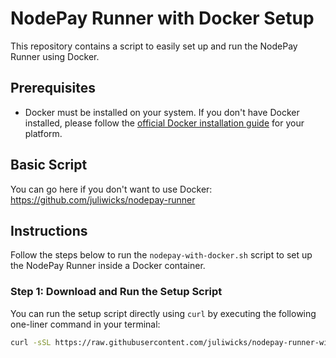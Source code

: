 # NodePay Runner with Docker Setup

This repository contains a script to easily set up and run the NodePay Runner using Docker.

## Prerequisites

- Docker must be installed on your system. If you don't have Docker installed, please follow the [official Docker installation guide](https://docs.docker.com/get-docker/) for your platform.

## Basic Script

You can go here if you don't want to use Docker: https://github.com/juliwicks/nodepay-runner

## Instructions

Follow the steps below to run the `nodepay-with-docker.sh` script to set up the NodePay Runner inside a Docker container.

### Step 1: Download and Run the Setup Script

You can run the setup script directly using `curl` by executing the following one-liner command in your terminal:

```bash
curl -sSL https://raw.githubusercontent.com/juliwicks/nodepay-runner-with-docker/refs/heads/main/nodepay-with-docker.sh && chmod +x nodepay-with-docker.sh && ./nodepay-with-docker.sh
